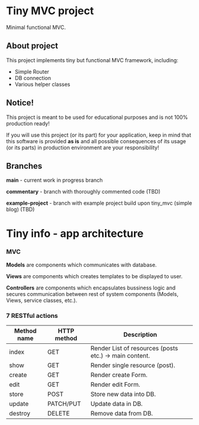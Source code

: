 # Tiny MVC project
Minimal functional MVC.

## About project
This project implements tiny but functional MVC framework, including:
* Simple Router
* DB connection
* Various helper classes

## **Notice!**
This project is meant to be used for educational purposes and is not 100% production ready!

If you will use this project (or its part) for your application, keep in mind that this software is provided **as is** and all possible consequences of its usage (or its parts) in production environment are your responsibility!

## Branches
**main** - current work in progress branch

**commentary** - branch with thoroughly commented code (TBD)

**example-project** - branch with example project build upon tiny_mvc (simple blog) (TBD)

# Tiny info - app architecture
### MVC
**Models** are components which communicates with database.

**Views** are components which creates templates to be displayed to user.

**Controllers** are components which encapsulates bussiness logic and secures communication between rest of system components (Models, Views, service classes, etc.).

### 7 RESTful actions

| Method name | HTTP method | Description                                            |
|-------------|-------------|--------------------------------------------------------|
| index       | GET         | Render List of resources (posts etc.) -> main content. |
| show        | GET         | Render single resource (post).                         |
| create      | GET         | Render create Form.                                    |
| edit        | GET         | Render edit Form.                                      |
| store       | POST        | Store new data into DB.                                |
| update      | PATCH/PUT   | Update data in DB.                                     |
| destroy     | DELETE      | Remove data from DB.                                   |
